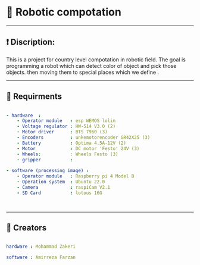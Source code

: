 # 🤖 Robotic compotation

---

## ❗ Discription:
This is a project for country level compotation in robotic field.
The goal is programming a robot which can detect color of object and pick those objects.
then moving them to special places which we define .

---

## 📑 Requirments
```yaml

- hardware  : 
    - Operator module   : esp WEMOS lolin
    - Voltage regulator : HW-514 V3.0 (2)
    - Motor driver      : BTS 7960 (3)
    - Encoders          : unkemotorencoder GR42X25 (3)
    - Battery           : Optima 4.5A-12V (2)
    - Motor             : DC motor 'Festo' 24V (3)
    - Wheels:           : Wheels Festo (3)
    - gripper           :
    
- software (processing image) :
    - Operator module   : Raspberry pi 4 Model B
    - Operation system  : Ubuntu 22.0
    - Camera            : raspiCam V2.1
    - SD Card           : lotous 16G

    
```

---

## 👥 Creators
```yaml

hardware : Mohammad Zakeri

software : Amirreza Farzan
```
